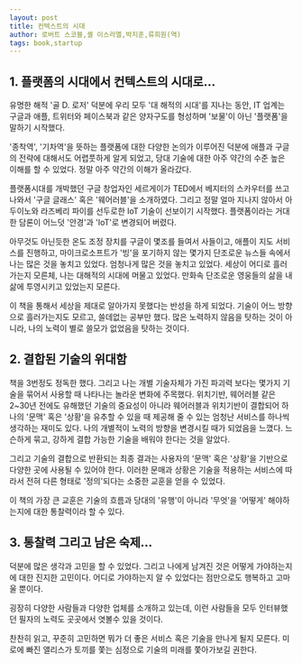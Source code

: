 ```yaml
---
layout: post
title: 컨텍스트의 시대
author: 로버트 스코블,셸 이스라엘,박지훈,류희원(역)
tags: book,startup
---
```


## 1. 플랫폼의 시대에서 컨텍스트의 시대로...

유명한 해적 '골 D. 로저' 덕분에 우리 모두 '대 해적의 시대'를 지나는 동안, IT 업계는 구글과 애플, 트위터와 페이스북과 같은 양자구도를 형성하며 '보물'이 아닌 '플랫폼'을 말하기 시작했다. 

'종착역', '기차역'을 뜻하는 플랫폼에 대한 다양한 논의가 이루어진 덕분에 애플과 구글의 전략에 대해서도 어렵풋하게 알게 되었고, 당대 기술에 대한 아주 약간의 수준 높은 이해를 할 수 있었다. 정말 아주 약간의 이해가 올라갔다.

플랫폼시대를 개박했던 구글 창업자인 세르게이가 TED에서 베지터의 스카우터를 쓰고 나와서 '구글 글래스' 혹은 '웨어러블'을 소개하였다. 그리고 정말 얼마 지나지 않아서 아두이노와 라즈베리 파이를 선두로한 IoT 기술이 선보이기 시작했다. 플랫폼이라는 거대한 담론이 어느덧 '안경'과 'IoT'로 변경되어 버렸다.

아무것도 아닌듯한 온도 조정 장치를 구글이 몇조를 들여서 사들이고, 애플이 지도 서비스를 진행하고, 마이크로소프트가 '빙'을 포기하지 않는 몇가지 단조로운 뉴스들 속에서 나는 많은 것을 놓치고 있었다. 엄청나게 많은 것을 놓치고 있었다. 세상이 어디로 흘러가는지 모른체, 나는 대해적의 시대에 머물고 있었다. 만화속 단조로운 영웅들의 삶을 내 삶에 투영시키고 있었는지 모른다.

이 책을 통해서 세상을 제대로 알아가지 못했다는 반성을 하게 되었다. 기술이 어느 방향으로 흘러가는지도 모르고, 쓸데없는 공부만 했다. 많은 노력하지 않음을 탓하는 것이 아니라, 나의 노력이 별로 쓸모가 없었음을 탓하는 것이다.

## 2. 결합된 기술의 위대함

책을 3번정도 정독한 했다. 그리고 나는 개별 기술자체가 가진 파괴력 보다는 몇가지 기술을 묶어서 사용할 때 나타나는 놀라운 변화에 주목했다. 위치기반, 웨어러블 같은 2~30년 전에도 유해했던 기술의 중요성이 아니라 웨어러블과 위치기반이 결합되어 하나의 '문맥' 혹은 '상황'을 유추할 수 있을 때 제공해 줄 수 있는 엄청난 서비스를 하나씩 생각하는 재미도 있다. 나의 개별적이 노력의 방향을 변경시킬 때가 되었음을 느꼈다. 느슨하게 묶고, 강하게 결합 가능한 기술을 배워야 한다는 것을 알았다.

그리고 기술의 결합으로 반환되는 최종 결과는 사용자의 '문맥' 혹은 '상황'을 기반으로 다양한 곳에 사용될 수 있어야 한다. 이러한 문매과 상황은 기술을 적용하는 서비스에 따라서 전혀 다른 형태로 '정의'되다는 소중한 교훈을 얻을 수 있었다.

이 책의 가장 큰 교훈은 기술의 흐름과 당대의 '유행'이 아니라 '무엇'을 '어떻게' 해야하는지에 대한 통찰력이라 할 수 있다.

## 3. 통찰력 그리고 남은 숙제...

덕분에 많은 생각과 고민을 할 수 있었다. 그리고 나에게 남겨진 것은 어떻게 가야하는지에 대한 진지한 고민이다. 어디로 가야하는지 알 수 있었다는 점만으로도 행복하고 고마울 뿐이다.

굉장히 다양한 사람들과 다양한 업체를 소개하고 있는데, 이런 사람들을 모두 인터뷰했던 필자의 노력도 곳곳에서 엿볼수 있을 것이다.


찬찬히 읽고, 꾸준히 고민하면 뭐가 더 좋은 서비스 혹은 기술을 만나게 될지 모른다. 미로에 빠진 앨리스가 토끼를 쫓는 심정으로 기술의 미래를 쫓아가보길 권한다.